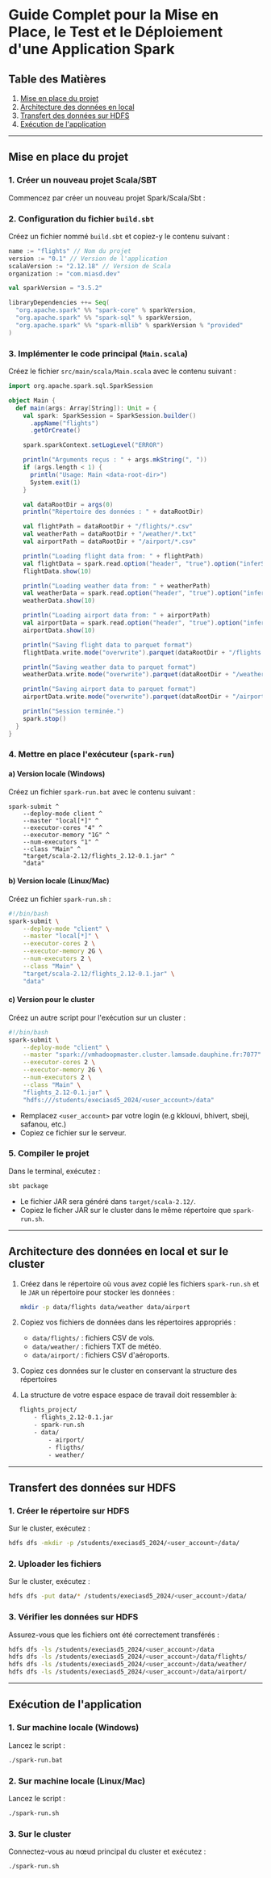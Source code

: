 # **Guide Complet pour la Mise en Place, le Test et le Déploiement d'une Application Spark**

## **Table des Matières**
1. [Mise en place du projet](#mise-en-place-du-projet)
2. [Architecture des données en local](#architecture-des-données-en-local)
3. [Transfert des données sur HDFS](#transfert-des-données-sur-hdfs)
4. [Exécution de l'application](#exécution-de-lapplication)

---

## **Mise en place du projet**

### **1. Créer un nouveau projet Scala/SBT**
Commencez par créer un nouveau projet Spark/Scala/Sbt :

### **2. Configuration du fichier `build.sbt`**
Créez un fichier nommé `build.sbt` et copiez-y le contenu suivant :

```sbt
name := "flights" // Nom du projet
version := "0.1" // Version de l'application
scalaVersion := "2.12.18" // Version de Scala
organization := "com.miasd.dev"

val sparkVersion = "3.5.2"

libraryDependencies ++= Seq(
  "org.apache.spark" %% "spark-core" % sparkVersion,
  "org.apache.spark" %% "spark-sql" % sparkVersion,
  "org.apache.spark" %% "spark-mllib" % sparkVersion % "provided"
)
```

### **3. Implémenter le code principal (`Main.scala`)**
Créez le fichier `src/main/scala/Main.scala` avec le contenu suivant :

```scala
import org.apache.spark.sql.SparkSession

object Main {
  def main(args: Array[String]): Unit = {
    val spark: SparkSession = SparkSession.builder()
      .appName("flights")
      .getOrCreate()

    spark.sparkContext.setLogLevel("ERROR")

    println("Arguments reçus : " + args.mkString(", "))
    if (args.length < 1) {
      println("Usage: Main <data-root-dir>")
      System.exit(1)
    }

    val dataRootDir = args(0)
    println("Répertoire des données : " + dataRootDir)

    val flightPath = dataRootDir + "/flights/*.csv"
    val weatherPath = dataRootDir + "/weather/*.txt"
    val airportPath = dataRootDir + "/airport/*.csv"

    println("Loading flight data from: " + flightPath)
    val flightData = spark.read.option("header", "true").option("inferSchema", "true").csv(flightPath)
    flightData.show(10)

    println("Loading weather data from: " + weatherPath)
    val weatherData = spark.read.option("header", "true").option("inferSchema", "true").csv(weatherPath)
    weatherData.show(10)

    println("Loading airport data from: " + airportPath)
    val airportData = spark.read.option("header", "true").option("inferSchema", "true").csv(airportPath)
    airportData.show(10)

    println("Saving flight data to parquet format")
    flightData.write.mode("overwrite").parquet(dataRootDir + "/flights.parquet")

    println("Saving weather data to parquet format")
    weatherData.write.mode("overwrite").parquet(dataRootDir + "/weather.parquet")

    println("Saving airport data to parquet format")
    airportData.write.mode("overwrite").parquet(dataRootDir + "/airport.parquet")

    println("Session terminée.")
    spark.stop()
  }
}
```

### **4. Mettre en place l'exécuteur (`spark-run`)**

#### **a) Version locale (Windows)**
Créez un fichier `spark-run.bat` avec le contenu suivant :

```batch
spark-submit ^
    --deploy-mode client ^
    --master "local[*]" ^
    --executor-cores "4" ^
    --executor-memory "1G" ^
    --num-executors "1" ^
    --class "Main" ^
    "target/scala-2.12/flights_2.12-0.1.jar" ^
    "data"
```

#### **b) Version locale (Linux/Mac)**
Créez un fichier `spark-run.sh` :

```bash
#!/bin/bash
spark-submit \
    --deploy-mode "client" \
    --master "local[*]" \
    --executor-cores 2 \
    --executor-memory 2G \
    --num-executors 2 \
    --class "Main" \
    "target/scala-2.12/flights_2.12-0.1.jar" \
    "data"
```

#### **c) Version pour le cluster**
Créez un autre script pour l'exécution sur un cluster :

```bash
#!/bin/bash
spark-submit \
    --deploy-mode "client" \
    --master "spark://vmhadoopmaster.cluster.lamsade.dauphine.fr:7077" \
    --executor-cores 2 \
    --executor-memory 2G \
    --num-executors 2 \
    --class "Main" \
    "flights_2.12-0.1.jar" \
    "hdfs:///students/execiasd5_2024/<user_account>/data"
```
- Remplacez `<user_account>` par votre login (e.g kklouvi, bhivert, sbeji, safanou, etc.)
- Copiez ce fichier sur le serveur.

### **5. Compiler le projet**
Dans le terminal, exécutez :

```bash
sbt package
```

- Le fichier JAR sera généré dans `target/scala-2.12/`.
- Copiez le ficher JAR sur le cluster dans le même répertoire que `spark-run.sh`.

---

## **Architecture des données en local et sur le cluster**

1. Créez dans le répertoire où vous avez copié les fichiers `spark-run.sh` et le `JAR` un répertoire pour stocker les données :

    ```bash
    mkdir -p data/flights data/weather data/airport
    ```

2. Copiez vos fichiers de données dans les répertoires appropriés :

   - `data/flights/` : fichiers CSV de vols.
   - `data/weather/` : fichiers TXT de météo.
   - `data/airport/` : fichiers CSV d'aéroports.
  
3. Copiez ces données sur le cluster en conservant la structure des répertoires
4. La structure de votre espace espace de travail doit ressembler à:
```bash
   flights_project/
       - flights_2.12-0.1.jar
       - spark-run.sh
       - data/
           - airport/
           - fligths/
           - weather/
```
---

## **Transfert des données sur HDFS**

### **1. Créer le répertoire sur HDFS**
Sur le cluster, exécutez :

```bash
hdfs dfs -mkdir -p /students/execiasd5_2024/<user_account>/data/
```

### **2. Uploader les fichiers**
Sur le cluster, exécutez :

```bash
hdfs dfs -put data/* /students/execiasd5_2024/<user_account>/data/
```

### **3. Vérifier les données sur HDFS**
Assurez-vous que les fichiers ont été correctement transférés :

```bash
hdfs dfs -ls /students/execiasd5_2024/<user_account>/data
hdfs dfs -ls /students/execiasd5_2024/<user_account>/data/flights/
hdfs dfs -ls /students/execiasd5_2024/<user_account>/data/weather/
hdfs dfs -ls /students/execiasd5_2024/<user_account>/data/airport/
```

---

## **Exécution de l'application**

### **1. Sur machine locale (Windows)**
Lancez le script :

```bash
./spark-run.bat
```

### **2. Sur machine locale (Linux/Mac)**
Lancez le script :

```bash
./spark-run.sh
```

### **3. Sur le cluster**
Connectez-vous au nœud principal du cluster et exécutez :

```bash
./spark-run.sh
```
